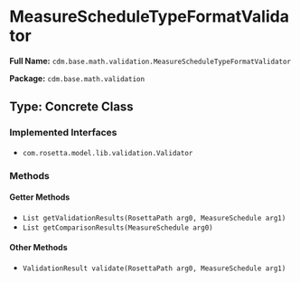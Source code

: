# MeasureScheduleTypeFormatValidator

**Full Name:** `cdm.base.math.validation.MeasureScheduleTypeFormatValidator`

**Package:** `cdm.base.math.validation`

## Type: Concrete Class

### Implemented Interfaces

- `com.rosetta.model.lib.validation.Validator`

### Methods

#### Getter Methods

- `List getValidationResults(RosettaPath arg0, MeasureSchedule arg1)`
- `List getComparisonResults(MeasureSchedule arg0)`

#### Other Methods

- `ValidationResult validate(RosettaPath arg0, MeasureSchedule arg1)`

